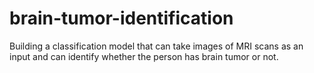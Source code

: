 # brain-tumor-identification
Building a classification model that can take images of MRI scans as an input and can identify whether the person has brain tumor or not.
